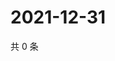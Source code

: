 # 2021-12-31

共 0 条

<!-- BEGIN WEIBO -->
<!-- 最后更新时间 Fri Dec 31 2021 11:16:12 GMT+0800 (China Standard Time) -->

<!-- END WEIBO -->
